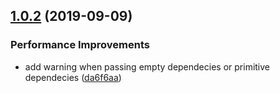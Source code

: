 ## [1.0.2](https://github.com/lintuming/react-shallow-hooks/compare/v1.0.1...v1.0.2) (2019-09-09)


### Performance Improvements

* add warning when passing empty dependecies or primitive dependecies ([da6f6aa](https://github.com/lintuming/react-shallow-hooks/commit/da6f6aa))
